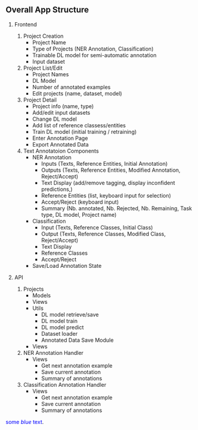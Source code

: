 ## Overall App Structure

1. Frontend
    1. Project Creation
        - Project Name
        - Type of Projects (NER Annotation, Classification)
        - Trainable DL model for semi-automatic annotation
        - Input dataset
    1. Project List/Edit
        - Project Names
        - DL Model
        - Number of annotated examples
        - Edit projects (name, dataset, model)
    1. Project Detail
        - Project info (name, type)
        - Add/edit input datasets
        - Change DL model
        - Add list of reference classess/entities
        - Train DL model (initial training / retraining)
        - Enter Annotation Page
        - Export Annotated Data
    1. Text Annotatoion Components
        - NER Annotation
            - Inputs (Texts, Reference Entities, Initial Annotation)
            - Outputs (Texts, Reference Entities, Modified Annotation, Reject/Accept)
            - Text Display (add/remove tagging, display inconfident predictions,)
            - Reference Entities (list, keyboard input for selection)
            - Accept/Reject (keyboard input)
            - Summary (Nb. annotated, Nb. Rejected, Nb. Remaining, Task type, DL model, Project name)
        - Classification
            - Input (Texts, Reference Classes, Initial Class)
            - Output (Texts, Reference Classes, Modified Class, Reject/Accept)
            - Text Display
            - Reference Classes
            - Accept/Reject
        - Save/Load Annotation State

2. API
    1. Projects
        - Models
        - Views
        - Utils
            - DL model retrieve/save
            - DL model train
            - DL model predict
            - Dataset loader
            - Annotated Data Save Module
        - Views
    1. NER Annotation Handler
        - Views
            - Get next annotation example
            - Save current annotation
            - Summary of annotations
    1. Classification Annotation Handler
        - Views
            - Get next annotation example
            - Save current annotation
            - Summary of annotations

<span style="color:blue">some *blue* text</span>.